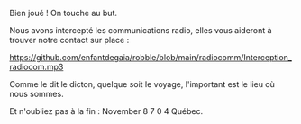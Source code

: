 Bien joué ! On touche au but.

Nous avons intercepté les communications radio, elles vous aideront à trouver notre contact sur place : 

https://github.com/enfantdegaia/robble/blob/main/radiocomm/Interception_radiocom.mp3

Comme le dit le dicton, quelque soit le voyage, l'important est le lieu où nous sommes. 

Et n'oubliez pas à la fin : November 8 7 0 4 Québec.

